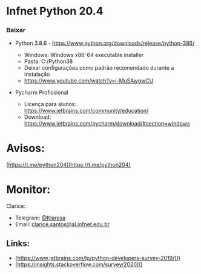 # Infnet Python 20.4 

### Baixar

* Python 3.8.6 - https://www.python.org/downloads/release/python-386/
  * Windows: Windows x86-64 executable installer
  * Pasta: C:/Python38
  * Deixar configurações como padrão recomendado durante a instalação
  * https://www.youtube.com/watch?v=i-MuSAwgwCU
  
* Pycharm Profissional 
    * Licença para alunos: https://www.jetbrains.com/community/education/
    * Download: https://www.jetbrains.com/pycharm/download/#section=windows

# Avisos:

[https://t.me/python204](https://t.me/python204)

# Monitor:

Clarice:

* Telegram: [@Klaresa](https://t.me/klaresa)
* Email: [clarice.santos@al.infnet.edu.br](mailto:clarice.santos@al.infnet.edu.br)


## Links:

* [https://www.jetbrains.com/lp/python-developers-survey-2019/]()
* [https://insights.stackoverflow.com/survey/2020]()
